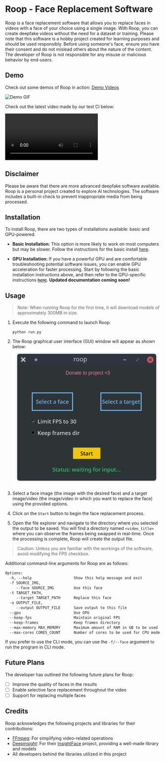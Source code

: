 # Roop - Face Replacement Software

Roop is a face replacement software that allows you to replace faces in videos with a face of your choice using a single image. With Roop, you can create deepfake videos without the need for a dataset or training. Please note that this software is a hobby project created for learning purposes and should be used responsibly. Before using someone's face, ensure you have their consent and do not mislead others about the nature of the content. The developer of Roop is not responsible for any misuse or malicious behavior by end-users.

## Demo

Check out some demos of Roop in action: [Demo Videos](https://drive.google.com/drive/folders/1KHv8n_rd3Lcr2v7jBq1yPSTWM554Gq8e?usp=sharing)

![Demo GIF](/docs/demo.gif)

Check out the latest video made by our test CI below:

![Demo Video](/docs/examples/latest-test.mp4)

## Disclaimer

Please be aware that there are more advanced deepfake software available. Roop is a personal project created to explore AI technologies. The software includes a built-in check to prevent inappropriate media from being processed.

## Installation

To install Roop, there are two types of installations available: basic and GPU-powered.

- **Basic Installation:** This option is more likely to work on most computers but may be slower. Follow the instructions for the basic install [here](/docs/INSTALLATION.md).

- **GPU Installation:** If you have a powerful GPU and are comfortable troubleshooting potential software issues, you can enable GPU acceleration for faster processing. Start by following the basic installation instructions above, and then refer to the GPU-specific instructions [~~here~~](https://github.com/s0md3v/roop/wiki/2.-GPU-Acceleration). **Updated documentation coming soon!**

## Usage

> Note: When running Roop for the first time, it will download models of approximately 300MB in size.

1. Execute the following command to launch Roop:

   ```shell
   python run.py
   ```

2. The Roop graphical user interface (GUI) window will appear as shown below:
   ![GUI Demo](/docs/gui-demo.png)

3. Select a face image (the image with the desired face) and a target image/video (the image/video in which you want to replace the face) using the provided options.

4. Click on the `Start` button to begin the face replacement process.

5. Open the file explorer and navigate to the directory where you selected the output to be saved. You will find a directory named `<video_title>` where you can observe the frames being swapped in real-time. Once the processing is complete, Roop will create the output file.

> Caution: Unless you are familiar with the workings of the software, avoid modifying the FPS checkbox.

Additional command-line arguments for Roop are as follows:

```shell
Options:
  -h, --help                   Show this help message and exit
  -f SOURCE_IMG,
     --face SOURCE_IMG         Use this face
  -t TARGET_PATH,
     --target TARGET_PATH      Replace this face
  -o OUTPUT_FILE,
     --output OUTPUT_FILE      Save output to this file
  --gpu                        Use GPU
  --keep-fps                   Maintain original FPS
  --keep-frames                Keep frames directory
  --max-memory MAX_MEMORY      Maximum amount of RAM in GB to be used
  --max-cores CORES_COUNT      Number of cores to be used for CPU mode
```

If you prefer to use the CLI mode, you can use the `-f/--face` argument to run the program in CLI mode.

## Future Plans

The developer has outlined the following future plans for Roop:

- [ ] Improve the quality of faces in the results
- [ ] Enable selective face replacement throughout the video
- [ ] Support for replacing multiple faces

## Credits

Roop acknowledges the following projects and libraries for their contributions:

- [FFmpeg](https://ffmpeg.org/): For simplifying video-related operations
- [Deepinsight](https://github.com/deepinsight): For their [InsightFace](https://github.com/deepinsight/insightface) project, providing a well-made library and models
- All developers behind the libraries utilized in this project

